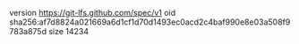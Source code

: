 version https://git-lfs.github.com/spec/v1
oid sha256:af7d8824a021669a6d1cf1d70d1493ec0acd2c4baf990e8e03a508f9783a875d
size 14234
